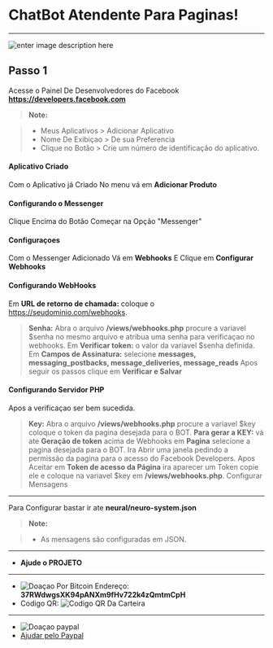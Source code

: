 ChatBot Atendente Para Paginas!
===================
----------
![enter image description here](https://s-media-cache-ak0.pinimg.com/originals/3a/b3/e9/3ab3e96ae8a4eb18f9eba02615c8e3c3.gif)

Passo 1
-------------

Acesse o Painel De Desenvolvedores do Facebook **https://developers.facebook.com**

> **Note:**

> - Meus Aplicativos > Adicionar Aplicativo
> - Nome De Exibiçao > De sua Preferencia
> -  Clique no Botão > Crie um número de identificação do aplicativo.

#### <i class="icon-file"></i> Aplicativo Criado

<i class="icon-folder-open"></i> Com o Aplicativo já Criado 
 <i class="icon-file"></i> No menu vá em  **Adicionar Produto**

#### <i class="icon-folder-open"></i> Configurando o Messenger

Clique Encima do Botão Começar na Opção "Messenger"

#### <i class="icon-pencil"></i> Configuraçoes

Com o Messenger Adicionado Vá em **Webhooks** E Clique em **Configurar Webhooks**

#### <i class="icon-trash"></i> Configurando WebHooks

Em **URL de retorno de chamada:** coloque o https://seudominio.com/webhooks.
> **Senha:** Abra o arquivo **/views/webhooks.php** procure a variavel $senha no mesmo arquivo e atribua uma senha para verificaçao no webhooks.
Em **Verificar token:** o valor da variavel $senha definida.
Em **Campos de Assinatura:** selecione **messages, messaging_postbacks, message_deliveries, message_reads**
Apos seguir os passos clique em **Verificar e Salvar**

#### <i class="icon-hdd"></i> Configurando Servidor PHP

Apos a verificaçao ser bem sucedida.

> **Key:** Abra o arquivo **/views/webhooks.php** procure a variavel $key coloque o token da pagina desejada para o BOT. 
> **Para gerar a KEY:** vá ate **Geração de token** acima de Webhooks em **Pagina** selecione a pagina desejada para o BOT. Ira Abrir uma janela pedindo a permissão da pagina para o acesso do Facebook Developers. Apos Aceitar em **Token de acesso da Página** ira aparecer um Token copie ele e coloque na variavel $key em **/views/webhooks.php**.
Configurar Mensagens
-------------------

Para Configurar bastar ir ate **neural/neuro-system.json** 

> **Note:**

> - As mensagens são configuradas em JSON.
___________

 - **Ajude o PROJETO**
 _________
 -  ![Doaçao Por Bitcoin](https://st2.depositphotos.com/1915171/5351/v/110/depositphotos_53514081-stock-illustration-bitcoin-sign-icon-cryptography-currency.jpg) Endereço: **37RWdwgsXK94pANXm9fHv722k4zQmtmCpH**
 - Codigo QR:  ![Codigo QR Da Carteira](https://chart.googleapis.com/chart?chs=240x240&choe=UTF-8&chld=M%7C0&cht=qr&chl=37RWdwgsXK94pANXm9fHv722k4zQmtmCpH)
 _________
 - ![Doaçao paypal](http://i.imgur.com/PJNAV7l.png)
 - [Ajudar pelo Paypal](https://www.paypal.com/cgi-bin/webscr?cmd=_s-xclick&hosted_button_id=PBUWHQ3WASDAA)

